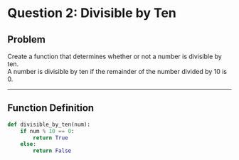# Question 2: Divisible by Ten

## Problem
Create a function that determines whether or not a number is divisible by ten.  
A number is divisible by ten if the remainder of the number divided by 10 is 0.  

---

## Function Definition
```python
def divisible_by_ten(num):
    if num % 10 == 0:
        return True
    else:
        return False

